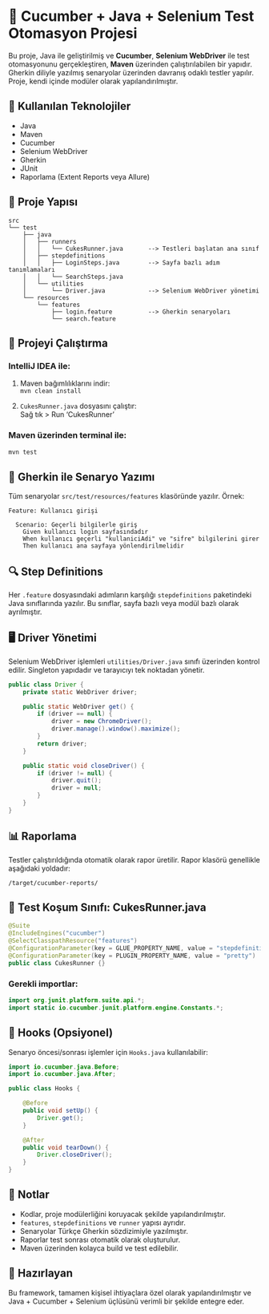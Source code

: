 # 🥒 Cucumber + Java + Selenium Test Otomasyon Projesi

Bu proje, Java ile geliştirilmiş ve **Cucumber**, **Selenium WebDriver** ile test otomasyonunu gerçekleştiren, **Maven** üzerinden çalıştırılabilen bir yapıdır. Gherkin diliyle yazılmış senaryolar üzerinden davranış odaklı testler yapılır. Proje, kendi içinde modüler olarak yapılandırılmıştır.

## 🔧 Kullanılan Teknolojiler

- Java
- Maven
- Cucumber
- Selenium WebDriver
- Gherkin
- JUnit
- Raporlama (Extent Reports veya Allure)

## 📁 Proje Yapısı

```
src
└── test
    ├── java
    │   ├── runners
    │   │   └── CukesRunner.java       --> Testleri başlatan ana sınıf
    │   ├── stepdefinitions
    │   │   ├── LoginSteps.java        --> Sayfa bazlı adım tanımlamaları
    │   │   └── SearchSteps.java
    │   └── utilities
    │       └── Driver.java            --> Selenium WebDriver yönetimi
    └── resources
        └── features
            ├── login.feature          --> Gherkin senaryoları
            └── search.feature
```

## 🚀 Projeyi Çalıştırma

### IntelliJ IDEA ile:

1. Maven bağımlılıklarını indir:  
   `mvn clean install`

2. `CukesRunner.java` dosyasını çalıştır:  
   Sağ tık > Run ‘CukesRunner’

### Maven üzerinden terminal ile:

```bash
mvn test
```

## 📝 Gherkin ile Senaryo Yazımı

Tüm senaryolar `src/test/resources/features` klasöründe yazılır. Örnek:

```gherkin
Feature: Kullanıcı girişi

  Scenario: Geçerli bilgilerle giriş
    Given kullanıcı login sayfasındadır
    When kullanıcı geçerli "kullaniciAdi" ve "sifre" bilgilerini girer
    Then kullanıcı ana sayfaya yönlendirilmelidir
```

## 🔍 Step Definitions

Her `.feature` dosyasındaki adımların karşılığı `stepdefinitions` paketindeki Java sınıflarında yazılır. Bu sınıflar, sayfa bazlı veya modül bazlı olarak ayrılmıştır.



## 🖥️ Driver Yönetimi

Selenium WebDriver işlemleri `utilities/Driver.java` sınıfı üzerinden kontrol edilir. Singleton yapıdadır ve tarayıcıyı tek noktadan yönetir.

```java
public class Driver {
    private static WebDriver driver;

    public static WebDriver get() {
        if (driver == null) {
            driver = new ChromeDriver();
            driver.manage().window().maximize();
        }
        return driver;
    }

    public static void closeDriver() {
        if (driver != null) {
            driver.quit();
            driver = null;
        }
    }
}
```

## 📊 Raporlama

Testler çalıştırıldığında otomatik olarak rapor üretilir. Rapor klasörü genellikle aşağıdaki yoldadır:

```
/target/cucumber-reports/
```

## 🧪 Test Koşum Sınıfı: CukesRunner.java

```java
@Suite
@IncludeEngines("cucumber")
@SelectClasspathResource("features")
@ConfigurationParameter(key = GLUE_PROPERTY_NAME, value = "stepdefinitions")
@ConfigurationParameter(key = PLUGIN_PROPERTY_NAME, value = "pretty")
public class CukesRunner {}
```

### Gerekli importlar:

```java
import org.junit.platform.suite.api.*;
import static io.cucumber.junit.platform.engine.Constants.*;
```

## 🔄 Hooks (Opsiyonel)

Senaryo öncesi/sonrası işlemler için `Hooks.java` kullanılabilir:

```java
import io.cucumber.java.Before;
import io.cucumber.java.After;

public class Hooks {

    @Before
    public void setUp() {
        Driver.get();
    }

    @After
    public void tearDown() {
        Driver.closeDriver();
    }
}
```

## 📌 Notlar

- Kodlar, proje modülerliğini koruyacak şekilde yapılandırılmıştır.
- `features`, `stepdefinitions` ve `runner` yapısı ayrıdır.
- Senaryolar Türkçe Gherkin sözdizimiyle yazılmıştır.
- Raporlar test sonrası otomatik olarak oluşturulur.
- Maven üzerinden kolayca build ve test edilebilir.

## 👤 Hazırlayan

Bu framework, tamamen kişisel ihtiyaçlara özel olarak yapılandırılmıştır ve Java + Cucumber + Selenium üçlüsünü verimli bir şekilde entegre eder.
